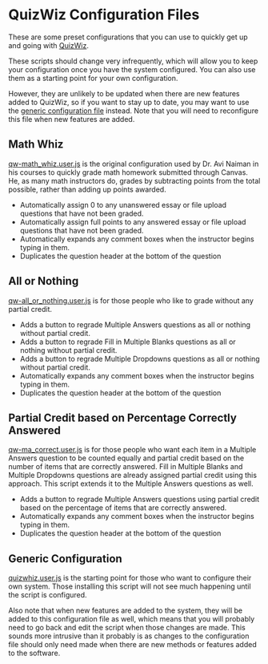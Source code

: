 # QuizWiz Configuration Files
These are some preset configurations that you can use to quickly get up and going with [QuizWiz](../). 

These scripts should change very infrequently, which will allow you to keep your configuration once you have the system configured. You can also use them as a starting point for your own configuration.

However, they are unlikely to be updated when there are new features added to QuizWiz, so if you want to stay up to date, you may want to use the [generic configuration file](../quizwiz.user.js) instead. Note that you will need to reconfigure this file when new features are added.

## Math Whiz
[qw-math_whiz.user.js](https://github.com/jamesjonesmath/canvancement/raw/master/quizzes/quizwiz/configs/qw-math_whiz.user.js) is the original configuration used by Dr. Avi Naiman in his courses to quickly grade math homework submitted through Canvas. He, as many math instructors do, grades by subtracting points from the total possible, rather than adding up points awarded.

* Automatically assign 0 to any unanswered essay or file upload questions that have not been graded.
* Automatically assign full points to any answered essay or file upload questions that have not been graded.
* Automatically expands any comment boxes when the instructor begins typing in them.
* Duplicates the question header at the bottom of the question

## All or Nothing
[qw-all_or_nothing.user.js](https://github.com/jamesjonesmath/canvancement/raw/master/quizzes/quizwiz/configs/qw-all_or_nothing.user.js) is for those people who like to grade without any partial credit.

* Adds a button to regrade Multiple Answers questions as all or nothing without partial credit.
* Adds a button to regrade Fill in Multiple Blanks questions as all or nothing without partial credit.
* Adds a button to regrade Multiple Dropdowns questions as all or nothing without partial credit.
* Automatically expands any comment boxes when the instructor begins typing in them.
* Duplicates the question header at the bottom of the question
 
## Partial Credit based on Percentage Correctly Answered
[qw-ma_correct.user.js](https://github.com/jamesjonesmath/canvancement/raw/master/quizzes/quizwiz/configs/qw-ma_correct.user.js) is for those people who want each item in a Multiple Answers question to be counted equally and partial credit based on the number of items that are correctly answered. Fill in Multiple Blanks and Multiple Dropdowns questions are already assigned partial credit using this approach. This script extends it to the Multiple Answers questions as well.

* Adds a button to regrade Multiple Answers questions using partial credit based on the percentage of items that are correctly answered.
* Automatically expands any comment boxes when the instructor begins typing in them.
* Duplicates the question header at the bottom of the question

## Generic Configuration
[quizwhiz.user.js](https://github.com/jamesjonesmath/canvancement/raw/master/quizzes/quizwiz/configs/qw-math_whiz.user.js) is the starting point for those who want to configure their own system. Those installing this script will not see much happening until the script is configured.

Also note that when new features are added to the system, they will be added to this configuration file as well, which means that you will probably need to go back and edit the script when those changes are made. This sounds more intrusive than it probably is as changes to the configuration file should only need made when there are new methods or features added to the software.
